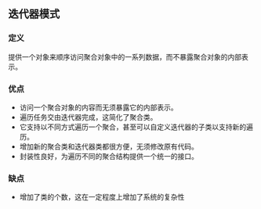 ## 迭代器模式

### 定义
提供一个对象来顺序访问聚合对象中的一系列数据，而不暴露聚合对象的内部表示。

### 优点
* 访问一个聚合对象的内容而无须暴露它的内部表示。
* 遍历任务交由迭代器完成，这简化了聚合类。
* 它支持以不同方式遍历一个聚合，甚至可以自定义迭代器的子类以支持新的遍历。
* 增加新的聚合类和迭代器类都很方便，无须修改原有代码。
* 封装性良好，为遍历不同的聚合结构提供一个统一的接口。

### 缺点
* 增加了类的个数，这在一定程度上增加了系统的复杂性

